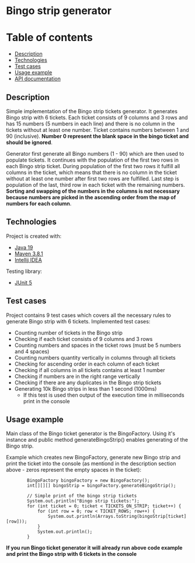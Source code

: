 # Bingo strip generator

# Table of contents

<!-- TOC -->
* [Description](#description)
* [Technologies](#technologies)
* [Test cases](#test-cases)
* [Usage example](#usage-example)
* [API documentation](#api-documentation)
<!-- TOC -->

## Description

Simple implementation of the Bingo strip tickets generator. It generates Bingo strip with 6 tickets. 
Each ticket consists of 9 columns and 3 rows and has 15 numbers (5 numbers in each line) and there is no column 
in the tickets without at least one number. Ticket contains numbers between 1 and 90 (inclusive). **Number 0 represent
the blank space in the bingo ticket and should be ignored**.

Generator first generate all Bingo numbers (1 - 90) which are then used to populate tickets.
It continues with the population of the first two rows in each Bingo strip ticket. During
population of the first two rows it fulfill all columns in the ticket, which means that there is no column in the 
ticket without at least one number after first two rows are fulfilled. Last step is population of the
last, third row in each ticket with the remaining numbers. **Sorting and swapping of the numbers in the columns is not 
necessary because numbers are picked in the ascending order from the map of numbers for each column**. 

## Technologies

Project is created with:

- [Java 19][2]
- [Maven 3.8.1][1]
- [Intellij IDEA][3]

Testing library:
- [JUnit 5][4]

## Test cases

Project contains 9 test cases which covers all the necessary rules to generate Bingo strip with 6 tickets.
Implemented test cases:

- Counting number of tickets in the Bingo strip
- Checking if each ticket consists of 9 columns and 3 rows
- Counting numbers and spaces in the ticket rows (must be 5 numbers and 4 spaces)
- Counting numbers quantity vertically in columns through all tickets
- Checking for ascending order in each column of each ticket
- Checking if all columns in all tickets contains at least 1 number
- Checking if numbers are in the right range vertically
- Checking if there are any duplicates in the Bingo strip tickets
- Generating 10k Bingo strips in less than 1 second (1000ms)
  - If this test is used then output of the execution time in milliseconds print in the console

## Usage example

Main class of the Bingo ticket generator is the BingoFactory. Using it's instance and public method generateBingoStrip()
enables generating of the Bingo strip.

Example which creates new BingoFactory, generate new Bingo strip and print the ticket into the console (as mentiond in the description
section above - zeros represent the empty spaces in the ticket):

```
        BingoFactory bingoFactory = new BingoFactory();
        int[][][] bingoStrip = bingoFactory.generateBingoStrip();

        // Simple print of the bingo strip tickets
        System.out.println("Bingo strip tickets:");
        for (int ticket = 0; ticket < TICKETS_ON_STRIP; ticket++) {
            for (int row = 0; row < TICKET_ROWS; row++) {
                System.out.println(Arrays.toString(bingoStrip[ticket][row]));
            }
            System.out.println();
        }
```

**If you run Bingo ticket generator it will already run above code example and print the Bingo strip with 6 tickets in the console**

[1]: https://maven.apache.org/  "Maven"
[2]: https://www.oracle.com/java/technologies/javase/jdk19-archive-downloads.html   "Java 19"
[3]: https://www.jetbrains.com/idea/    "Intellij IDEA"
[4]: https://junit.org/junit5/  "JUnit 5"


